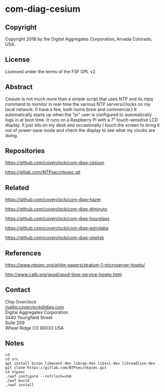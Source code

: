 # com-diag-cesium

## Copyright

Copyright 2018 by the Digital Aggregates Corporation, Arvada Colorado, USA.

## License

Licensed under the terms of the FSF GPL v2.

## Abstract

Cesium is not much more than a simple script that uses NTP and its ntpq
command to monitor in real-time the various NTP servers/clocks on my local
network. (I have a few, both home brew and commercial.)  It automatically
starts up when the "pi" user is configured to automatically logs in
at boot time. It runs on a Raspberry Pi with a 7" touch-sensitive LCD
display. It just sits on my desk and occasionally I touch the screen
to bring it out of power-save mode and check the display to see what my
clocks are doing.

## Repositories

<https://github.com/coverclock/com-diag-cesium>

<https://gitlab.com/NTPsec/ntpsec.git>

## Related

<https://github.com/coverclock/com-diag-hazer>

<https://github.com/coverclock/com-diag-diminuto>

<https://github.com/coverclock/com-diag-hourglass>

<https://github.com/coverclock/com-diag-astrolabe>

<https://github.com/coverclock/com-diag-obelisk>

## References

<https://www.ntpsec.org/white-papers/stratum-1-microserver-howto/>

<http://www.catb.org/gpsd/gpsd-time-service-howto.html>

## Contact

Chip Overclock    
<mailto:coverclock@diag.com>    
Digital Aggregates Corporation    
3440 Youngfield Street    
Suite 209    
Wheat Ridge CO 80033 USA    

## Notes

    cd
    cd src
    apt install bison libevent-dev libcap-dev libssl-dev libreadline-dev
    git clone https://gitlab.com/NTPsec/ntpsec.git
    cd ntpsec
    ./waf configure --refclock=shm
    ./waf build
    ./waf install
